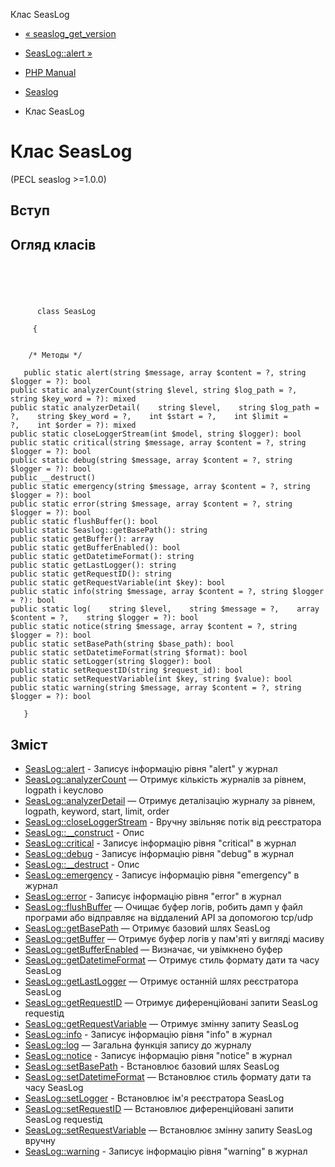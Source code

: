 Клас SeasLog

-   [« seaslog\_get\_version](function.seaslog-get-version.html)
    
-   [SeasLog::alert »](seaslog.alert.html)
    
-   [PHP Manual](index.html)
    
-   [Seaslog](book.seaslog.html)
    
-   Клас SeasLog
    

# Клас SeasLog

(PECL seaslog >=1.0.0)

## Вступ

## Огляд класів

```classsynopsis



    
     
      class SeasLog
     
     {


    /* Методы */
    
   public static alert(string $message, array $content = ?, string $logger = ?): bool
public static analyzerCount(string $level, string $log_path = ?, string $key_word = ?): mixed
public static analyzerDetail(    string $level,    string $log_path = ?,    string $key_word = ?,    int $start = ?,    int $limit = ?,    int $order = ?): mixed
public static closeLoggerStream(int $model, string $logger): bool
public static critical(string $message, array $content = ?, string $logger = ?): bool
public static debug(string $message, array $content = ?, string $logger = ?): bool
public __destruct()
public static emergency(string $message, array $content = ?, string $logger = ?): bool
public static error(string $message, array $content = ?, string $logger = ?): bool
public static flushBuffer(): bool
public static Seaslog::getBasePath(): string
public static getBuffer(): array
public static getBufferEnabled(): bool
public static getDatetimeFormat(): string
public static getLastLogger(): string
public static getRequestID(): string
public static getRequestVariable(int $key): bool
public static info(string $message, array $content = ?, string $logger = ?): bool
public static log(    string $level,    string $message = ?,    array $content = ?,    string $logger = ?): bool
public static notice(string $message, array $content = ?, string $logger = ?): bool
public static setBasePath(string $base_path): bool
public static setDatetimeFormat(string $format): bool
public static setLogger(string $logger): bool
public static setRequestID(string $request_id): bool
public static setRequestVariable(int $key, string $value): bool
public static warning(string $message, array $content = ?, string $logger = ?): bool

   }
```

## Зміст

-   [SeasLog::alert](seaslog.alert.html) - Записує інформацію рівня "alert" у журнал
-   [SeasLog::analyzerCount](seaslog.analyzercount.html) — Отримує кількість журналів за рівнем, logpath і keyслово
-   [SeasLog::analyzerDetail](seaslog.analyzerdetail.html) — Отримує деталізацію журналу за рівнем, logpath, keyword, start, limit, order
-   [SeasLog::closeLoggerStream](seaslog.closeloggerstream.html) - Вручну звільняє потік від реєстратора
-   [SeasLog::\_\_construct](seaslog.construct.html) - Опис
-   [SeasLog::critical](seaslog.critical.html) - Записує інформацію рівня "critical" в журнал
-   [SeasLog::debug](seaslog.debug.html) - Записує інформацію рівня "debug" в журнал
-   [SeasLog::\_\_destruct](seaslog.destruct.html) - Опис
-   [SeasLog::emergency](seaslog.emergency.html) - Записує інформацію рівня "emergency" в журнал
-   [SeasLog::error](seaslog.error.html) - Записує інформацію рівня "error" в журнал
-   [SeasLog::flushBuffer](seaslog.flushbuffer.html) — Очищає буфер логів, робить дамп у файл програми або відправляє на віддалений API за допомогою tcp/udp
-   [SeasLog::getBasePath](seaslog.getbasepath.html) — Отримує базовий шлях SeasLog
-   [SeasLog::getBuffer](seaslog.getbuffer.html) — Отримує буфер логів у пам'яті у вигляді масиву
-   [SeasLog::getBufferEnabled](seaslog.getbufferenabled.html) — Визначає, чи увімкнено буфер
-   [SeasLog::getDatetimeFormat](seaslog.getdatetimeformat.html) — Отримує стиль формату дати та часу SeasLog
-   [SeasLog::getLastLogger](seaslog.getlastlogger.html) — Отримує останній шлях реєстратора SeasLog
-   [SeasLog::getRequestID](seaslog.getrequestid.html) — Отримує диференційовані запити SeasLog requestід
-   [SeasLog::getRequestVariable](seaslog.getrequestvariable.html) — Отримує змінну запиту SeasLog
-   [SeasLog::info](seaslog.info.html) - Записує інформацію рівня "info" в журнал
-   [SeasLog::log](seaslog.log.html) — Загальна функція запису до журналу
-   [SeasLog::notice](seaslog.notice.html) - Записує інформацію рівня "notice" в журнал
-   [SeasLog::setBasePath](seaslog.setbasepath.html) - Встановлює базовий шлях SeasLog
-   [SeasLog::setDatetimeFormat](seaslog.setdatetimeformat.html) — Встановлює стиль формату дати та часу SeasLog
-   [SeasLog::setLogger](seaslog.setlogger.html) - Встановлює ім'я реєстратора SeasLog
-   [SeasLog::setRequestID](seaslog.setrequestid.html) — Встановлює диференційовані запити SeasLog requestід
-   [SeasLog::setRequestVariable](seaslog.setrequestvariable.html) — Встановлює змінну запиту SeasLog вручну
-   [SeasLog::warning](seaslog.warning.html) - Записує інформацію рівня "warning" в журнал